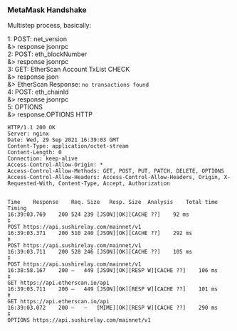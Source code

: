 ### MetaMask Handshake

Multistep process, basically:

1: POST: net_version  
&> response jsonrpc <br>
2: POST: eth_blockNumber   <br>
&> response jsonrpc <br>
3: GET: EtherScan Account TxList CHECK   <br>
&> response json <br>
&> EtherScan Response: `no transactions found`   <br>
4: POST: eth_chainId   <br>
&> response jsonrpc <br>
5: OPTIONS   <br>
&> response.OPTIONS HTTP <br>


```har
HTTP/1.1 200 OK
Server: nginx
Date: Wed, 29 Sep 2021 16:39:03 GMT
Content-Type: application/octet-stream
Content-Length: 0
Connection: keep-alive
Access-Control-Allow-Origin: *
Access-Control-Allow-Methods: GET, POST, PUT, PATCH, DELETE, OPTIONS
Access-Control-Allow-Headers: Access-Control-Allow-Headers, Origin, X-Requested-With, Content-Type, Accept, Authorization
```


```

Time	Response	Req. Size	Resp. Size	Analysis	Total time	Timing	
16:39:03.769	200	524	239	[JSON][OK][CACHE ??]	92 ms	
‡
POST https://api.sushirelay.com/mainnet/v1
16:39:03.371	200	510	240	[JSON][OK][CACHE ??]	292 ms	
‡
POST https://api.sushirelay.com/mainnet/v1
16:39:03.711	200	528	246	[JSON][OK][CACHE ??]	105 ms	
‡
POST https://api.sushirelay.com/mainnet/v1
16:38:58.167	200	—	449	[JSON][OK][RESP W][CACHE ??]	106 ms	
‡
GET https://api.etherscan.io/api
16:39:03.711	200	—	449	[JSON][OK][RESP W][CACHE ??]	101 ms	
‡
GET https://api.etherscan.io/api
16:39:03.072	200	—	—	[MIME][OK][RESP W][CACHE ??]	290 ms	
‡
OPTIONS https://api.sushirelay.com/mainnet/v1
